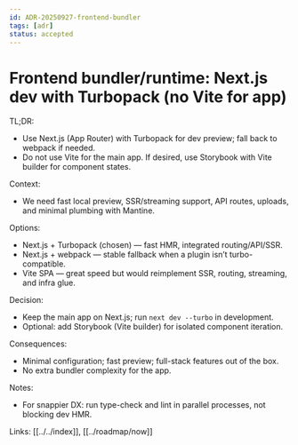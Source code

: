 ```yaml
---
id: ADR-20250927-frontend-bundler
tags: [adr]
status: accepted
---
```

# Frontend bundler/runtime: Next.js dev with Turbopack (no Vite for app)

TL;DR:
- Use Next.js (App Router) with Turbopack for dev preview; fall back to webpack if needed.
- Do not use Vite for the main app. If desired, use Storybook with Vite builder for component states.

Context:
- We need fast local preview, SSR/streaming support, API routes, uploads, and minimal plumbing with Mantine.

Options:
- Next.js + Turbopack (chosen) — fast HMR, integrated routing/API/SSR.
- Next.js + webpack — stable fallback when a plugin isn’t turbo-compatible.
- Vite SPA — great speed but would reimplement SSR, routing, streaming, and infra glue.

Decision:
- Keep the main app on Next.js; run `next dev --turbo` in development.
- Optional: add Storybook (Vite builder) for isolated component iteration.

Consequences:
- Minimal configuration; fast preview; full-stack features out of the box.
- No extra bundler complexity for the app.

Notes:
- For snappier DX: run type-check and lint in parallel processes, not blocking dev HMR.

Links: [[../../index]], [[../roadmap/now]]
